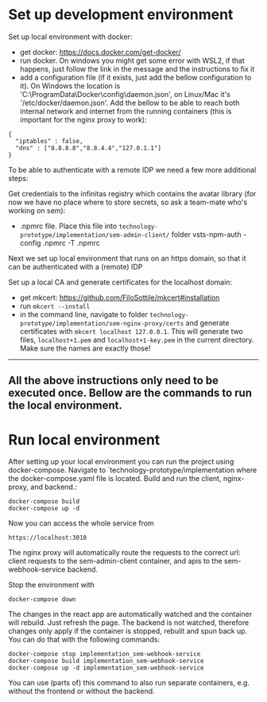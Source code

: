 # Set up development environment

Set up local environment with docker:
- get docker: https://docs.docker.com/get-docker/
- run docker. On windows you might get some error with WSL2, if that happens, just follow the link in the message and the instructions to fix it
- add a configuration file (if it exists, just add the bellow configuration to it). On Windows the location is 'C:\ProgramData\Docker\config\daemon.json', on Linux/Mac it's '/etc/docker/daemon.json'. Add the bellow to be able to reach both internal network and internet from the running containers (this is important for the nginx proxy to work):
```
{
  "iptables" : false,
  "dns" : ["8.8.8.8","8.8.4.4","127.0.1.1"]
}
```

To be able to authenticate with a remote IDP we need a few more additional steps:

Get credentials to the infinitas registry which contains the avatar library (for now we have no place where to store secrets, so ask a team-mate who's working on sem):
- .npmrc file. Place this file into `technology-prototype/implementation/sem-admin-client/` folder
vsts-npm-auth -config .npmrc -T .npmrc

Next we set up local environment that runs on an https domain, so that it can be authenticated with a (remote) IDP

Set up a local CA and generate certificates for the localhost domain:
- get mkcert: https://github.com/FiloSottile/mkcert#installation
- run `mkcert --install`
- in the command line, navigate to folder `technology-prototype/implementation/sem-nginx-proxy/certs` and generate certificates with `mkcert localhost 127.0.0.1`. This will generate two files, `localhost+1.pem` and `localhost+1-key.pem` in the current directory. Make sure the names are exactly those!

---
All the above instructions only need to be executed once.
Bellow are the commands to run the  local environment.
---

# Run local environment
After setting up your local environment you can run the project using docker-compose.  Navigate to `technology-prototype/implementation where the docker-compose.yaml file is located. Build and run the client, nginx-proxy, and backend.:
```
docker-compose build
docker-compose up -d
```
Now you can access the whole service from
```
https://localhost:3010
```

The nginx proxy will automatically route the requests to the correct url: client requests to the sem-admin-client container, and apis to the sem-webhook-service backend.

Stop the environment with
```
docker-compose down
```

The changes in the react app are automatically watched and the container will rebuild. Just refresh the page. The backend is not watched, therefore changes only apply if the container is stopped, rebuilt and spun back up. You can do that with the following commands:
```
docker-compose stop implementation_sem-webhook-service
docker-compose build implementation_sem-webhook-service
docker-compose up -d implementation_sem-webhook-service
```

You can use (parts of) this command to also run separate containers, e.g. without the frontend or without the backend.
